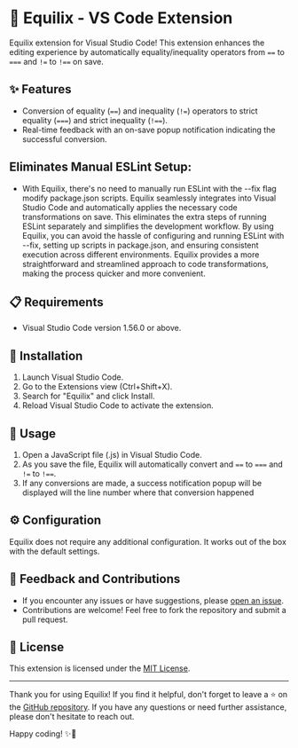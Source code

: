 # 🌟 Equilix - VS Code Extension

Equilix extension for Visual Studio Code! This extension enhances the editing experience by automatically equality/inequality operators from `==` to `===` and `!=` to `!==` on save.


## ✨ Features

- Conversion of equality (`==`) and inequality (`!=`) operators to strict equality (`===`) and strict inequality (`!==`).
- Real-time feedback with an on-save popup notification indicating the successful conversion.

## Eliminates Manual ESLint Setup: 

- With Equilix, there's no need to manually run ESLint with the --fix flag modify   package.json scripts. Equilix seamlessly integrates into Visual Studio Code and automatically applies the necessary code transformations on save. This eliminates the extra steps of running ESLint separately and simplifies the development workflow.
By using Equilix, you can avoid the hassle of configuring and running ESLint with --fix, setting up scripts in package.json, and ensuring consistent execution across different environments. Equilix provides a more straightforward and streamlined approach to code transformations, making the process quicker and more convenient.

## 📋 Requirements

- Visual Studio Code version 1.56.0 or above.

## 🚀 Installation

1. Launch Visual Studio Code.
2. Go to the Extensions view (Ctrl+Shift+X).
3. Search for "Equilix" and click Install.
4. Reload Visual Studio Code to activate the extension.

## 🎯 Usage

1. Open a JavaScript file (.js) in Visual Studio Code.
2. As you save the file, Equilix will automatically convert and `==` to `===` and `!=` to `!==`.
3. If any conversions are made, a success notification popup will be displayed will the line number where that conversion happened

## ⚙️ Configuration

Equilix does not require any additional configuration. It works out of the box with the default settings.

## 💌 Feedback and Contributions

- If you encounter any issues or have suggestions, please [open an issue](https://github.com/Akshat2Jain/Equilix/issues).
- Contributions are welcome! Feel free to fork the repository and submit a pull request.

## 📄 License

This extension is licensed under the [MIT License](LICENSE).

---

Thank you for using Equilix! If you find it helpful, don't forget to leave a ⭐️ on the [GitHub repository](https://github.com/Akshat2Jain/Equilix). If you have any questions or need further assistance, please don't hesitate to reach out.

Happy coding! ✨🚀
